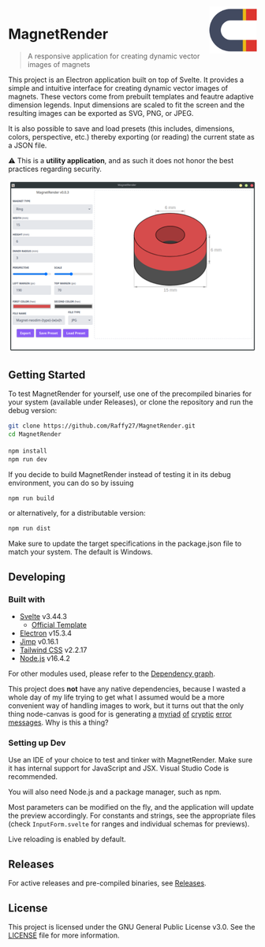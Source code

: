 <img src="/public/favicon.png" alt="MagnetRender" width="96" align="right">

# MagnetRender

> A responsive application for creating dynamic vector images of magnets

This project is an Electron application built on top of Svelte. It provides a simple and intuitive interface for creating dynamic vector images of magnets. These vectors come from prebuilt templates and feautre adaptive dimension legends. Input dimensions are scaled to fit the screen and the resulting images can be exported as SVG, PNG, or JPEG.

It is also possible to save and load presets (this includes, dimensions, colors, perspective, etc.) thereby exporting (or reading) the current state as a JSON file.

:warning: This is a **utility application**, and as such it does not honor the best practices regarding security.

![Screenshot](/public/screen.png)

## Getting Started
To test MagnetRender for yourself, use one of the precompiled binaries for your system (available under Releases), or clone the repository and run the debug version:
```bash
git clone https://github.com/Raffy27/MagnetRender.git
cd MagnetRender

npm install
npm run dev
```
If you decide to build MagnetRender instead of testing it in its debug environment, you can do so by issuing
```bash
npm run build
```
or alternatively, for a distributable version:
```bash
npm run dist
```
Make sure to update the target specifications in the package.json file to match your system. The default is Windows.

## Developing
### Built with
* [Svelte](https://svelte.dev/) v3.44.3
    * [Official Template](https://github.com/sveltejs/template)
* [Electron](https://electronjs.org/) v15.3.4
* [Jimp](https://github.com/oliver-moran/jimp) v0.16.1
* [Tailwind CSS](https://tailwindcss.com/) v2.2.17
* [Node.js](https://nodejs.org/) v16.4.2

For other modules used, please refer to the [Dependency graph](https://github.com/Raffy27/MagnetRender/network/dependencies).

This project does **not** have any native dependencies, because I wasted a whole day of my life trying to get what I assumed would be a more convenient way of handling images to work, but it turns out that the only thing node-canvas is good for is generating [a](https://github.com/Automattic/node-canvas/issues/1855) [myriad](https://github.com/Automattic/node-canvas/issues/1868) [of](https://github.com/nodejs/nan/issues/922) [cryptic](https://github.com/Automattic/node-canvas/issues/1589) [error](https://github.com/nodejs/nan/issues/892) [messages](https://github.com/Automattic/node-canvas/issues/1901). Why is this a thing?

### Setting up Dev

Use an IDE of your choice to test and tinker with MagnetRender. Make sure it has internal support for JavaScript and JSX. Visual Studio Code is recommended.

You will also need Node.js and a package manager, such as npm.

Most parameters can be modified on the fly, and the application will update the preview accordingly. For constants and strings, see the appropriate files (check `InputForm.svelte` for ranges and individual schemas for previews).

Live reloading is enabled by default.

## Releases

For active releases and pre-compiled binaries, see [Releases](https://github.com/Raffy27/MagnetRender/releases).

## License

This project is licensed under the GNU General Public License v3.0. See the [LICENSE](/LICENSE) file for more information.
